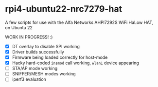 # rpi4-ubuntu22-nrc7279-hat
A few scripts for use with the Alfa Networks AHPI7292S WiFi HaLow HAT, on Ubuntu 22

WORK IN PROGRESS! :)
 - [x] DT overlay to disable SPI working
 - [x] Driver builds successfully
 - [x] Firmware being loaded correctly for host-mode
 - [x] Hacky hard-coded `insmod` call working, `wlan1` device appearing
 - [ ] STA/AP mode working
 - [ ] SNIFFER/MESH modes working
 - [ ] iperf3 evaluation
